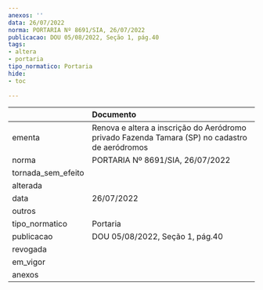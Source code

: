 ```yaml
---
anexos: ''
data: 26/07/2022
norma: PORTARIA Nº 8691/SIA, 26/07/2022
publicacao: DOU 05/08/2022, Seção 1, pág.40
tags:
- altera
- portaria
tipo_normatico: Portaria
hide: 
- toc 
 
---
```


|                    | Documento                                                                                      |
|:-------------------|:-----------------------------------------------------------------------------------------------|
| ementa             | Renova e altera a inscrição do Aeródromo privado Fazenda Tamara (SP) no cadastro de aeródromos |
| norma              | PORTARIA Nº 8691/SIA, 26/07/2022                                                               |
| tornada_sem_efeito |                                                                                                |
| alterada           |                                                                                                |
| data               | 26/07/2022                                                                                     |
| outros             |                                                                                                |
| tipo_normatico     | Portaria                                                                                       |
| publicacao         | DOU 05/08/2022, Seção 1, pág.40                                                                |
| revogada           |                                                                                                |
| em_vigor           |                                                                                                |
| anexos             |                                                                                                |